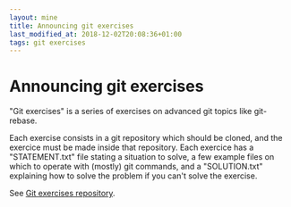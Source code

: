 ```yaml
---
layout: mine
title: Announcing git exercises
last_modified_at: 2018-12-02T20:08:36+01:00
tags: git exercises
---
```


# Announcing git exercises

"Git exercises" is a series of exercises on advanced git topics like git-rebase.

Each exercise consists in a git repository which should be cloned, and the exercice must be made inside that repository. Each exercice has a "STATEMENT.txt" file stating a situation to solve, a few example files on which to operate with (mostly) git commands, and a "SOLUTION.txt" explaining how to solve the problem if you can't solve the exercise.

See [Git exercises repository](https://framagit.org/git-exercises/index).
